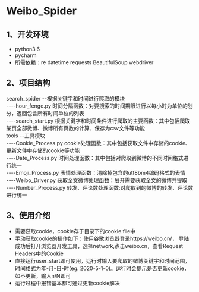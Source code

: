 # Weibo_Spider

1、开发环境
---------
* python3.6
* pycharm
* 所需依赖：re datetime requests BeautifulSoup webdriver  

2、项目结构
---------
search_spider --根据关键字和时间进行爬取的模块  
----hour_fenge.py 时间分隔函数：对要搜索的时间期限进行以每小时为单位的划分，返回包含所有时间单位的列表  
----search_start.py 根据关键字和时间条件进行爬取的主要函数：其中包括爬取某页全部微博、微博所有页数的计算、保存为csv文件等功能  
tools --工具模块  
----Cookie_Process.py cookie处理函数：其中包括获取文件中存储的cookie、更新文件中存储的cookie等功能  
----Date_Process.py 时间处理函数：其中包括对爬取到微博的不同时间格式进行统一  
----Emoji_Process.py 表情处理函数：清除掉包含的utf8bm4编码格式的表情  
----Weibo_Driver.py 获取全文微博处理函数：展开需要获取全文的微博并提取  
----Number_Process.py 转发、评论数处理函数:对爬取到的微博的转发、评论数进行统一  

3、使用介绍  
--------
* 需要获取cookie，cookie存于目录下的cookie.file中  
* 手动获取cookie的操作如下：使用谷歌浏览器登录https://weibo.cn/， 登陆成功后打开浏览器开发工具，选择network,点击weibo.cn，查看Request Headers中的Cookie  
* 直接运行user_start即可使用，运行时输入要爬取的微博关键字和时间范围，时间格式为年-月-日-时(eg. 2020-5-1-0)。运行时会提示是否更新cookie，如不更新，输入n/N即可  
* 运行过程中报错基本都可通过更新cookie解决  
